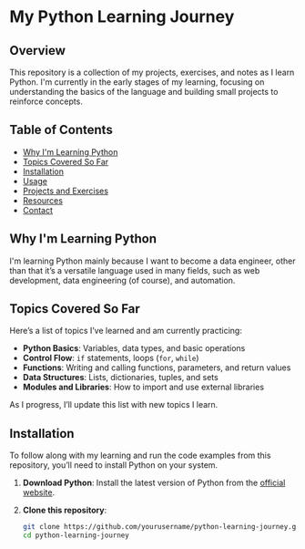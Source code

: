 # My Python Learning Journey

## Overview

This repository is a collection of my projects, exercises, and notes as I learn Python. I'm currently in the early stages of my learning, focusing on understanding the basics of the language and building small projects to reinforce concepts.

## Table of Contents

- [Why I'm Learning Python](#why-im-learning-python)
- [Topics Covered So Far](#topics-covered-so-far)
- [Installation](#installation)
- [Usage](#usage)
- [Projects and Exercises](#projects-and-exercises)
- [Resources](#resources)
- [Contact](#contact)

## Why I'm Learning Python

I'm learning Python mainly because I want to become a data engineer, other than that it’s a versatile language used in many fields, such as web development, data engineering (of course), and automation.

## Topics Covered So Far

Here’s a list of topics I’ve learned and am currently practicing:

- **Python Basics**: Variables, data types, and basic operations
- **Control Flow**: `if` statements, loops (`for`, `while`)
- **Functions**: Writing and calling functions, parameters, and return values
- **Data Structures**: Lists, dictionaries, tuples, and sets
- **Modules and Libraries**: How to import and use external libraries

As I progress, I’ll update this list with new topics I learn.

## Installation

To follow along with my learning and run the code examples from this repository, you’ll need to install Python on your system.

1. **Download Python**: Install the latest version of Python from the [official website](https://www.python.org/downloads/).
2. **Clone this repository**:

   ```bash
   git clone https://github.com/yourusername/python-learning-journey.git
   cd python-learning-journey
